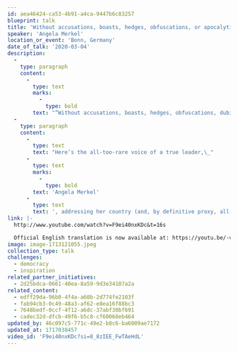 ```yaml
---
id: aea46424-ca53-4b91-a4ca-9447b6c83257
blueprint: talk
title: 'Without accusations, boasts, hedges, obfuscations, or apocalytic metaphors....'
speaker: 'Angela Merkel'
location_or_event: 'Bonn, Germany'
date_of_talk: '2020-03-04'
description:
  -
    type: paragraph
    content:
      -
        type: text
        marks:
          -
            type: bold
        text: "”Without accusations, boasts, hedges, obfuscations, dubious claims or apocalytic metaphors she did what a leader is supposed to do:\_explain the gravity of the\_situation…”"
  -
    type: paragraph
    content:
      -
        type: text
        text: "Here’s the all-too-rare voice of a true leader,\_"
      -
        type: text
        marks:
          -
            type: bold
        text: 'Angela Merkel'
      -
        type: text
        text: ', addressing her country (and, by definitive proxy, all of us) about the Covid virus.'
link: |-
  http://www.youtube.com/watch?v=F9ei40nxKDc&t=16s

  Official English translation is now available at: https://youtu.be/-vT8e7lkjl8 (with English voice)
image: image-1713121055.jpeg
collection_type: talk
challenges:
  - democracy
  - inspiration
related_partner_initiatives:
  - 2d25bdca-0661-40ea-8a59-9d3e34107a2a
related_content:
  - edff29da-96b0-4f4a-a60b-2d774fe2103f
  - fab94cb3-0c49-48a3-af62-e8ea16f88bc3
  - 7648bedf-0ccf-4f12-a6dc-37abf30bf691
  - cadec32d-dfcb-49f6-b5c8-cf60068eb464
updated_by: 46c097c5-771c-49e2-b8c6-ba6009ae7172
updated_at: 1717038457
video_id: 'F9ei40nxKDc?si=8_8zIEE_FwTAeHdL'
---
```

